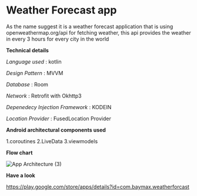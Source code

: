# Weather Forecast app

As the name suggest it is a weather forecast application that is using openweathermap.org/api for fetching weather, this api provides the weather in every 3 hours for every city in the world


**Technical details**

*Language used* : kotlin

*Design Pattern* : MVVM

*Database* : Room

*Network* : Retrofit with Okhttp3 

*Depenedecy Injection Framework* : KODEIN

*Location Provider* : FusedLocation Provider


**Android architectural components used**

1.coroutines
2.LiveData
3.viewmodels


**Flow chart**

![App Architecture (3)](https://user-images.githubusercontent.com/24757345/84696274-e19fe200-af69-11ea-91dd-f0d81238be11.png)

**Have a look**

https://play.google.com/store/apps/details?id=com.baymax.weatherforcast


